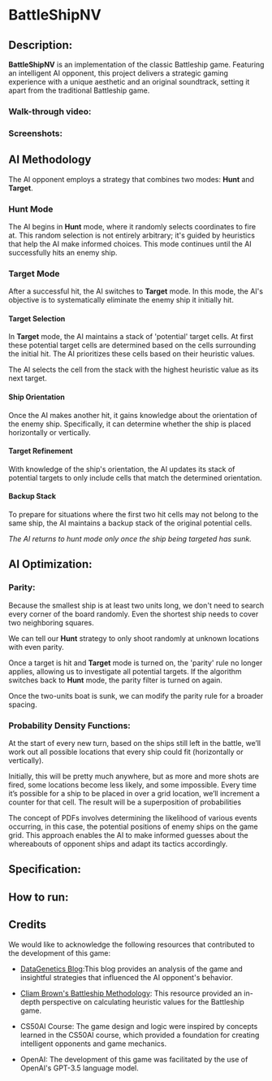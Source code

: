 # BattleShipNV 

## Description: 

**BattleShipNV** is an implementation of the classic Battleship game. Featuring an intelligent AI opponent, this project delivers a strategic gaming experience with a unique aesthetic and an original soundtrack, setting it apart from the traditional Battleship game. 

### Walk-through video:

### Screenshots: 




## AI Methodology

The AI opponent employs a strategy that combines two modes: **Hunt** and **Target**. 

### Hunt Mode

The AI begins in **Hunt** mode, where it randomly selects coordinates to fire at. This random selection is not entirely arbitrary; it's guided by heuristics that help the AI make informed choices. This mode continues until the AI successfully hits an enemy ship.

### Target Mode

After a successful hit, the AI switches to **Target** mode. In this mode, the AI's objective is to systematically eliminate the enemy ship it initially hit.

#### Target Selection

In **Target** mode, the AI maintains a stack of 'potential' target cells. At first these potential target cells are determined based on the cells surrounding the initial hit. The AI prioritizes these cells based on their heuristic values.

The AI selects the cell from the stack with the highest heuristic value as its next target. 

#### Ship Orientation

Once the AI makes another hit, it gains knowledge about the orientation of the enemy ship. Specifically, it can determine whether the ship is placed horizontally or vertically.

#### Target Refinement

With knowledge of the ship's orientation, the AI updates its stack of potential targets to only include cells that match the determined orientation.

#### Backup Stack

To prepare for situations where the first two hit cells may not belong to the same ship, the AI maintains a backup stack of the original potential cells.

*The AI ​​returns to hunt mode only once the ship being targeted has sunk.*

## AI Optimization: 

### Parity: 

Because the smallest ship is at least two units long, we don't need to search every corner of the board randomly. Even the shortest ship needs to cover two neighboring squares.



We can tell our **Hunt** strategy to only shoot randomly at unknown locations with even parity.

Once a target is hit and **Target** mode is turned on, the 'parity' rule no longer applies, allowing us to investigate all potential targets. If the algorithm switches back to **Hunt** mode, the parity filter is turned on again.

Once the two-units boat is sunk, we can modify the parity rule for a broader spacing. 

### Probability Density Functions: 

At the start of every new turn, based on the ships still left in the battle, we’ll work out all possible locations that every ship could fit (horizontally or vertically).

Initially, this will be pretty much anywhere, but as more and more shots are fired, some locations become less likely, and some impossible. Every time it’s possible for a ship to be placed in over a grid location, we’ll increment a counter for that cell. The result will be a superposition of probabilities

The concept of PDFs involves determining the likelihood of various events occurring, in this case, the potential positions of enemy ships on the game grid. This approach enables the AI to make informed guesses about the whereabouts of opponent ships and adapt its tactics accordingly.



## Specification:


## How to run:


## Credits

We would like to acknowledge the following resources that contributed to the development of this game:

- [DataGenetics Blog](http://www.datagenetics.com/blog/december32011/):This blog provides an analysis of the game and insightful strategies that influenced the AI opponent's behavior.

- [Cliam Brown's Battleship Methodology](https://cliambrown.com/battleship/methodology.php): This resource provided an in-depth perspective on calculating heuristic values for the Battleship game.

- CS50AI Course: The game design and logic were inspired by concepts learned in the CS50AI course, which provided a foundation for creating intelligent opponents and game mechanics.

- OpenAI: The development of this game was facilitated by the use of OpenAI's GPT-3.5 language model.
